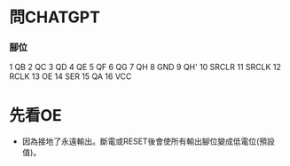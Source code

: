 # 問CHATGPT

### 腳位

1 QB
2 QC
3 QD
4 QE
5 QF
6 QG
7 QH
8 GND
9 QH'
10 SRCLR
11 SRCLK 
12 RCLK 
13 OE
14 SER 
15 QA 
16 VCC

# 先看OE
+ 因為接地了永遠輸出。斷電或RESET後會使所有輸出腳位變成低電位(預設值)。
